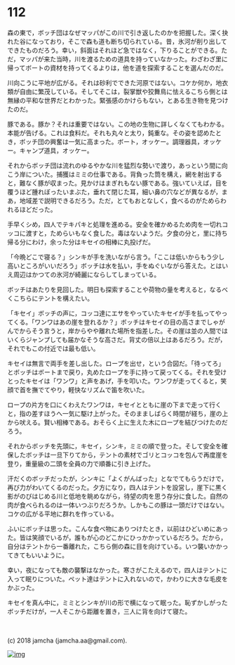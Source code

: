 # 112

森の東で，ボッチ団はなぜマッパがこの川で引き返したのかを把握した。深く抉れた谷になっており，そこで森も道も断ち切られている。昔，氷河が削り出してできたものだろう。幸い，斜面はそれほど急ではなく，下りることができる。ただ，マッパが来た当時，川を渡るための道具を持っていなかった。わざわざ里に帰ってボートの資材を持ってくるよりは，他を道を探索することを選んだのだ。  

川向こうに平地が広がる。それは砂利でできた河原ではない。コケか何か，地衣類が自由に繁茂している。そしてそこは，裂掌獣や狡舞鳥に怯えるこちら側とは無縁の平和な世界だとわかった。緊張感のかけらもない，とある生き物を見つけたのだ。  

豚である。豚か？それは重要ではない。この地の生物に詳しくなくてもわかる。本能が告げる。これは食料だ。それも丸々と太り，鈍重な。その姿を認めたとき，ボッチ団の興奮は一気に高まった。ボート，オッケー。調理器具，オッケー。キャンプ道具，オッケー。  

それからボッチ団は流れのゆるやかな川を猛烈な勢いで渡り，あっという間に向こう岸についた。捕獲はミミの仕事である。背負った筒を構え，網を射出すると，難なく豚が収まった。見かけはまぎれもない豚である。強いていえば，目を覆うほど腫れぼったいまぶた，垂れて閉じた耳，細い鼻の穴などが異なるが，まあ，地域差で説明できるだろう。ただ，とてもおとなしく，食べるのがためらわれるほどだった。  

手早くシめ，四人でテキパキと処理を進める。安全を確かめるため肉を一切れコッコに渡すと，ためらいもなく食した。毒はないようだ。夕食の分と，里に持ち帰る分にわけ，余った分はキセイの相棒に丸投げだ。  

「今晩どこで寝る？」シンキが手を洗いながら言う。「ここは低いからもう少し高いところがいいだろう」ボッチは水を払い，手をぬぐいながら答えた。とはいえ周辺はかつての氷河が綺麗にならしてしまっている。  

ボッチはあたりを見回した。明日も探索することや荷物の量を考えると，なるべくこちらにテントを構えたい。  

「キセイ」ボッチの声に，コッコ達にエサをやっていたキセイが手を払ってやってくる。「ワンワはあの崖を登れるか？」ボッチはキセイの目の高さまでしゃがんでからそう言うと，岸からやや離れた場所を指差した。その崖は並の人間ではいくらジャンプしても届かなそうな高さだ。背丈の倍以上はあるだろう。だが，それでもこの付近では最も低い。  

キセイは無言で両手を差し出した。ロープを出せ，という合図だ。「待ってろ」とボッチはボートまで戻り，丸めたロープを手に持って戻ってくる。それを受けとったキセイは「ワンワ」と声をあげ，手を叩いた。ワンワが走ってくると，笑顔で首を撫でてやり，軽快なリズムで笛を吹いた。  

ロープの片方を口にくわえたワンワは，キセイとともに崖の下まで走って行くと，指の差すほうへ一気に駆け上がった。そのまましばらく時間が経ち，崖の上から吠える。賢い相棒である。おそらく上に生えた木にロープを結びつけたのだろう。  

それからボッチを先頭に，キセイ，シンキ，ミミの順で登った。そして安全を確保したボッチは一旦下りてから，テントの素材でゴリとコッコを包んで再度崖を登り，重量級の二頭を全員の力で順番に引き上げた。  

汗だくのボッチだったが，シンキに「よくがんばった」となでてもらうだけで，再び力がわいてくるのだった。夕方になり，四人はテントを設営し，崖下に黒く影がのびはじめる川と低地を眺めながら，待望の肉を思う存分に食した。自然の肉が食べられるのは一体いつぶりだろうか。しかもこの豚は一頭だけではない。コケの広がる平地に群れを作っている。  

ふいにボッチは思った。こんな食べ物にありつけたとき，以前はひどいめにあった。皆は笑顔でいるが，誰もが心のどこかにひっかかっているだろう。だから，自分はテントから一番離れた，こちら側の森に目を向けている。いつ襲いかかってきてもいいように。  

幸い，夜になっても敵の襲撃はなかった。寒さがこたえるので，四人はテントに入って眠りについた。ペット達はテントに入れないので，かわりに大きな毛皮をかぶった。  

キセイを真ん中に，ミミとシンキが川の形で横になって眠った。恥ずかしがったボッチだけが，一人そこから距離を置き，三人に背を向けて寝た。  

<br>  
<br>  
(c) 2018 jamcha (jamcha.aa@gmail.com).  

[![img](http://i.creativecommons.org/l/by-nc-sa/4.0/88x31.png)](http://creativecommons.org/licenses/by-nc-sa/4.0/deed)